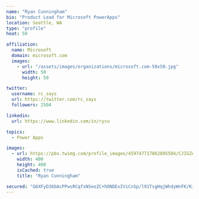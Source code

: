 ```yaml
---
name: "Ryan Cunningham"
bio: "Product Lead for Microsoft PowerApps"
location: Seattle, WA
type: "profile"
heat: 50

affiliation:
  name: Microsoft
  domain: microsoft.com
  images:
    - url: "/assets/images/organizations/microsoft.com-50x50.jpg"
      width: 50
      height: 50

twitter:
  username: rc_says
  url: https://twitter.com/rc_says
  followers: 2504

linkedin:
  url: https://www.linkedin.com/in/rycu

topics:
  - Power Apps

images:
  - url: https://pbs.twimg.com/profile_images/459747717862805504/CJIGZejd_400x400.png
    width: 400
    height: 400
    isCached: true
    title: "Ryan Cunningham"

secured: "G6XFyD36bAcPPwsRCqfxNSeoZC+hONDExIViCn5p/l91TsgHqjWhdyWnFK/KiXpHJcNYBvMfkewBHAh72MqlVBDQ5PwhMFkVTRE9uHrl6wJOmJSWabJh4MfANtcnSsseY6V7LE1K6sGwob5vXQTGPa6G9FxTMKhA2YmZePGa6BgFR2rkhWVTaWbm7tiB7mpBFWmBRfn118sKA5im31Yr1fOSK0kESQXNnI1zTQErQBojb+rk+kGnmfjoLdDQp0BlS2ew2wQvun0GI10k8wDQ3u38awgMOmg0nEefK2FiI8fQv2N5JApdmUd5fzsne3hWnQluS1SvH+sJtZ9lJdyroHEkXbN4AynfnGF5XLeJQxnngxVs3eKfQmqntTfbBgzgBhlESWJkqpEkkfxX6rN0qR1y9COqCuOyTTPx946tsJE=;3R+aEORVrjD/klNiq9Q6nw=="
---
```


